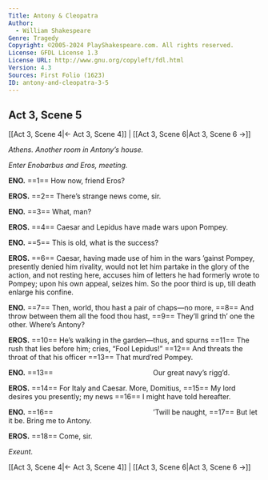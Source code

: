 ```yaml
---
Title: Antony & Cleopatra
Author: 
  - William Shakespeare
Genre: Tragedy
Copyright: ©2005-2024 PlayShakespeare.com. All rights reserved.
License: GFDL License 1.3
License URL: http://www.gnu.org/copyleft/fdl.html
Version: 4.3
Sources: First Folio (1623)
ID: antony-and-cleopatra-3-5
---
```


## Act 3, Scene 5
[[Act 3, Scene 4|← Act 3, Scene 4]] | [[Act 3, Scene 6|Act 3, Scene 6 →]]

*Athens. Another room in Antony’s house.*

*Enter Enobarbus and Eros, meeting.*

**ENO.**
==1== How now, friend Eros?

**EROS.**
==2== There’s strange news come, sir.

**ENO.**
==3== What, man?

**EROS.**
==4== Caesar and Lepidus have made wars upon Pompey.

**ENO.**
==5== This is old, what is the success?

**EROS.**
==6== Caesar, having made use of him in the wars ’gainst Pompey, presently denied him rivality, would not let him partake in the glory of the action, and not resting here, accuses him of letters he had formerly wrote to Pompey; upon his own appeal, seizes him. So the poor third is up, till death enlarge his confine.

**ENO.**
==7== Then, world, thou hast a pair of chaps—no more,
==8== And throw between them all the food thou hast,
==9== They’ll grind th’ one the other. Where’s Antony?

**EROS.**
==10== He’s walking in the garden—thus, and spurns
==11== The rush that lies before him; cries, “Fool Lepidus!”
==12== And threats the throat of that his officer
==13== That murd’red Pompey.

**ENO.**
==13==               Our great navy’s rigg’d.

**EROS.**
==14== For Italy and Caesar. More, Domitius,
==15== My lord desires you presently; my news
==16== I might have told hereafter.

**ENO.**
==16==               ’Twill be naught,
==17== But let it be. Bring me to Antony.

**EROS.**
==18== Come, sir.

*Exeunt.*

[[Act 3, Scene 4|← Act 3, Scene 4]] | [[Act 3, Scene 6|Act 3, Scene 6 →]]